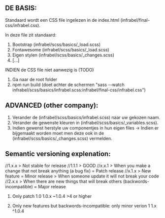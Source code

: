 DE BASIS:
---------
Standaard wordt een CSS file ingelezen in de index.html (infrabel/final-css/infrabel.css).

In deze file zit standaard:
1) Bootstrap        (infrabel/scss/basics/_load.scss)
2) Fontawesome      (infrabel/scss/basics/_load.scss)
3) Eigen stylen     (infrabel/scss/basics/_changes.scss)
4) [...]


INDIEN de CSS file niet aanwezig is (TODO)
1) Ga naar de root folder
2) npm run build (doet achter de schermen "sass --watch infrabel/scss/basics/infrabel.scss:infrabel/final-css/infrabel.css")


ADVANCED (other company):
---------
1) Verander de (infrabel/scss/basics/infrabel.scss) naar uw gekozen naam.
2) Verander de gewenste kleuren in (infrabel/scss/basics/_variables.scss).
3) Indien gewenst herstyle uw componentjes in hun eigen files  -> Indien er bijgemaakt worden moet men deze ook in de (infrabel/scss/basics/_changes.scss) vermelden.




Semantic versioning explenation:
--------------------------------
//1.x.x     > Not stable for release 
//1.1.1     > GOOD
//x.x.1     > When you make a change that not break anything (a bug fix) = Patch release
//x.1.x     > New feature  = Minor release  > When someone update it will not break your code
//2.x.x     > When there are new things that will break others (backwords-incompatible) = Major release

1) Only patch 
    1.0
    1.0.x
    ~1.0.4  >4 or higher

2) Only new features but backwords-incompatible: only minor verion
    1
    1.x
    ^1.0.4
